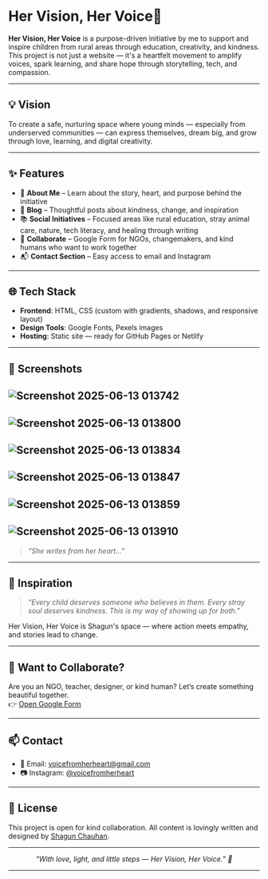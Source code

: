 # Her Vision, Her Voice🌸 

**Her Vision, Her Voice** is a purpose-driven initiative by me to support and inspire children from rural areas through education, creativity, and kindness. This project is not just a website — it's a heartfelt movement to amplify voices, spark learning, and share hope through storytelling, tech, and compassion.

---

## 💡 Vision

To create a safe, nurturing space where young minds — especially from underserved communities — can express themselves, dream big, and grow through love, learning, and digital creativity.

---

## ✨ Features

- 💖 **About Me** – Learn about the story, heart, and purpose behind the initiative  
- 📝 **Blog** – Thoughtful posts about kindness, change, and inspiration  
- 📚 **Social Initiatives** – Focused areas like rural education, stray animal care, nature, tech literacy, and healing through writing  
- 🤝 **Collaborate** – Google Form for NGOs, changemakers, and kind humans who want to work together  
- 📬 **Contact Section** – Easy access to email and Instagram  

---

## 🌐 Tech Stack

- **Frontend**: HTML, CSS (custom with gradients, shadows, and responsive layout)
- **Design Tools**: Google Fonts, Pexels images
- **Hosting**: Static site — ready for GitHub Pages or Netlify

---

## 📸 Screenshots
![Screenshot 2025-06-13 013742](https://github.com/user-attachments/assets/f42494dd-26f3-4a34-bea9-cfb394f4e96e)
--
![Screenshot 2025-06-13 013800](https://github.com/user-attachments/assets/e2a668b9-067a-430f-be4e-521ff3855f66)
--
![Screenshot 2025-06-13 013834](https://github.com/user-attachments/assets/16823347-37b0-4763-8057-508aa837e7e5)
--
![Screenshot 2025-06-13 013847](https://github.com/user-attachments/assets/30b9a481-d0f4-430f-a84b-ea52861935f8)
--
![Screenshot 2025-06-13 013859](https://github.com/user-attachments/assets/a5eaa604-df6d-4dd1-a44e-815c782823f5)
--
![Screenshot 2025-06-13 013910](https://github.com/user-attachments/assets/beb6cdac-3b40-4360-b3bb-94387b24ecde)
--
> *“She writes from her heart...”*

---

## 💭 Inspiration

> *"Every child deserves someone who believes in them. Every stray soul deserves kindness. This is my way of showing up for both."*

Her Vision, Her Voice is Shagun's space — where action meets empathy, and stories lead to change.

---

## 🤝 Want to Collaborate?

Are you an NGO, teacher, designer, or kind human? Let’s create something beautiful together.  
👉 [Open Google Form](https://docs.google.com/forms/d/e/1FAIpQLSd9mTogh-2PRDZy9AiD2T-0jlSDGJusi1kYv6oQqay09hCQ-A/viewform?usp=header)

---

## 📫 Contact

- 📧 Email: [voicefromherheart@gmail.com](mailto:voicefromherheart@gmail.com)  
- 📷 Instagram: [@voicefromherheart](https://instagram.com/voicefromherheart)

---

## 🌟 License

This project is open for kind collaboration. All content is lovingly written and designed by [Shagun Chauhan](https://www.linkedin.com/in/shagun-chauhan-239aa3293).

---

<p align="center"><i>“With love, light, and little steps — Her Vision, Her Voice.” 🌷</i></p>

---
